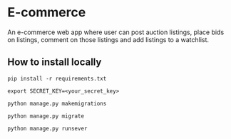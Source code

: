 # E-commerce

An e-commerce web app where user can post auction listings, place bids on listings, comment on those listings and add listings to a watchlist.

## How to install locally
```
pip install -r requirements.txt

export SECRET_KEY=<your_secret_key>

python manage.py makemigrations

python manage.py migrate

python manage.py runsever
```